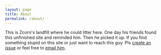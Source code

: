 ```yaml
---
layout: page
title: About
permalink: /about/
---
```


This is Zcorn's landfill where he could litter here. 
One day his friends found this unfinished site and reminded him. 
Then he picked it up. 
If you find something stupid on this site or just want to reach this guy. 
Pls [create an issue](https://github.com/zcorn2017/zcorn2017.github.io/issues/new/choose) or feel free to [email him](mailto://zcorn@zcorn.cn).